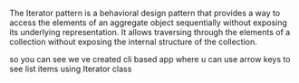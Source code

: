 The Iterator pattern is a behavioral design pattern that provides a way to access the elements of an aggregate object sequentially without exposing its underlying representation. It allows traversing through the elements of a collection without exposing the internal structure of the collection.

so you can see we ve created cli based app where u can use arrow keys to see list items using Iterator class